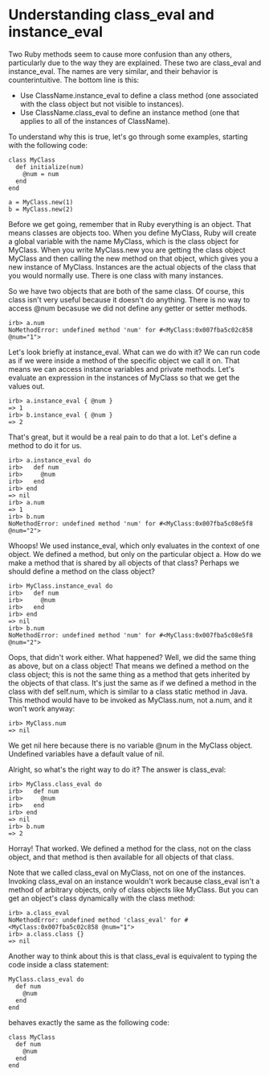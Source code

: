 ﻿# Understanding class_eval and instance_eval #

Two Ruby methods seem to cause more confusion than any others, particularly due to the way they are explained. These two are class_eval and instance_eval. The names are very similar, and their behavior is counterintuitive. The bottom line is this:

*	Use ClassName.instance_eval to define a class method (one associated with the class object but not visible to instances).
*	Use ClassName.class_eval to define an instance method (one that applies to all of the instances of ClassName).

To understand why this is true, let's go through some examples, starting with the following code:

	class MyClass
	  def initialize(num)
	    @num = num
	  end
	end

	a = MyClass.new(1)
	b = MyClass.new(2)

Before we get going, remember that in Ruby everything is an object. That means classes are objects too. When you define MyClass, Ruby will create a global variable with the name MyClass, which is the class object for MyClass. When you write MyClass.new you are getting the class object MyClass and then calling the new method on that object, which gives you a new instance of MyClass. Instances are the actual objects of the class that you would normally use. There is one class with many instances.

So we have two objects that are both of the same class. Of course, this class isn't very useful because it doesn't do anything. There is no way to access @num becasuse we did not define any getter or setter methods.

	irb> a.num
	NoMethodError: undefined method 'num' for #<MyClass:0x007fba5c02c858 @num="1">

Let's look briefly at instance_eval. What can we do with it? We can run code as if we were inside a method of the specific object we call it on. That means we can access instance variables and private methods. Let's evaluate an expression in the instances of MyClass so that we get the values out.

	irb> a.instance_eval { @num }
	=> 1
	irb> b.instance_eval { @num }
	=> 2
That's great, but it would be a real pain to do that a lot. Let's define a method to do it for us.

	irb> a.instance_eval do
	irb>   def num
	irb>     @num
	irb>   end
	irb> end
	=> nil
	irb> a.num
	=> 1
	irb> b.num
	NoMethodError: undefined method 'num' for #<MyClass:0x007fba5c08e5f8 @num="2">

Whoops! We used instance_eval, which only evaluates in the context of one object. We defined a method, but only on the particular object a. How do we make a method that is shared by all objects of that class? Perhaps we should define a method on the class object?
	
	irb> MyClass.instance_eval do
	irb>   def num
	irb>     @num
	irb>   end
	irb> end
	=> nil
	irb> b.num
	NoMethodError: undefined method 'num' for #<MyClass:0x007fba5c08e5f8 @num="2">

Oops, that didn't work either. What happened? Well, we did the same thing as above, but on a class object! That means we defined a method on the class object; this is not the same thing as a method that gets inherited by the objects of that class. It's just the same as if we defined a method in the class with def self.num, which is similar to a class static method in Java. This method would have to be invoked as MyClass.num, not a.num, and it won't work anyway:

	irb> MyClass.num
	=> nil

We get nil here because there is no variable @num in the MyClass object. Undefined variables have a default value of nil.

Alright, so what's the right way to do it? The answer is class_eval:
	
	irb> MyClass.class_eval do
	irb>   def num
	irb>     @num
	irb>   end
	irb> end
	=> nil
	irb> b.num
	=> 2

Horray! That worked. We defined a method for the class, not on the class object, and that method is then available for all objects of that class.

Note that we called class_eval on MyClass, not on one of the instances. Invoking class_eval on an instance wouldn't work because class_eval isn't a method of arbitrary objects, only of class objects like MyClass. But you can get an object's class dynamically with the class method:

	irb> a.class_eval
	NoMethodError: undefined method 'class_eval' for #<MyClass:0x007fba5c02c858 @num="1">
	irb> a.class.class {}
	=> nil

Another way to think about this is that class_eval is equivalent to typing the code inside a class statement:

	MyClass.class_eval do
	  def num
	    @num
	  end
	end

behaves exactly the same as the following code:

	class MyClass
	  def num
	    @num
	  end
	end


	




